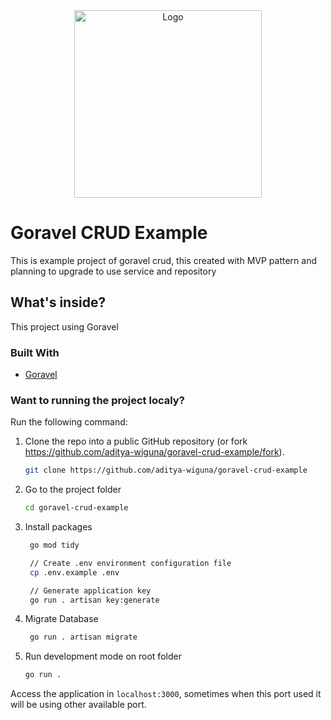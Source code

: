 <div align="center">
    <img src="https://www.goravel.dev/logo.png" width="300" alt="Logo">
</div>

# Goravel CRUD Example
This is example project of goravel crud, this created with MVP pattern and planning to upgrade to use service and repository

## What's inside?

This project using Goravel

### Built With

- [Goravel](https://www.goravel.dev/)

### Want to running the project localy?

Run the following command:

1. Clone the repo into a public GitHub repository (or fork https://github.com/aditya-wiguna/goravel-crud-example/fork).

   ```sh
   git clone https://github.com/aditya-wiguna/goravel-crud-example
   ```

2. Go to the project folder

   ```sh
   cd goravel-crud-example
   ```

3. Install packages

   ```sh
    go mod tidy

    // Create .env environment configuration file
    cp .env.example .env

    // Generate application key
    go run . artisan key:generate
   ```

4. Migrate Database

   ```sh
    go run . artisan migrate
   ```

4. Run development mode on root folder

   ```sh
   go run .
   ```

Access the application in `localhost:3000`, sometimes when this port used it will be using other available port.
